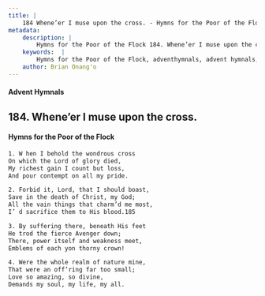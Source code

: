 ```yaml
---
title: |
    184 Whene’er I muse upon the cross. - Hymns for the Poor of the Flock
metadata:
    description: |
        Hymns for the Poor of the Flock 184. Whene’er I muse upon the cross.. W hen I behold the wondrous cross On which the Lord of glory died, My richest gain I count but loss, And pour contempt on all my pride. 
    keywords:  |
        Hymns for the Poor of the Flock, adventhymnals, advent hymnals, Whene’er I muse upon the cross., W hen I behold the wondrous cross, 
    author: Brian Onang'o
---
```


#### Advent Hymnals
## 184. Whene’er I muse upon the cross.
####  Hymns for the Poor of the Flock

```txt
1. W hen I behold the wondrous cross
On which the Lord of glory died,
My richest gain I count but loss,
And pour contempt on all my pride.

2. Forbid it, Lord, that I should boast,
Save in the death of Christ, my God;
All the vain things that charm’d me most, 
I’ d sacrifice them to His blood.185

3. By suffering there, beneath His feet
He trod the fierce Avenger down; 
There, power itself and weakness meet, 
Emblems of each yon thorny crown!

4. Were the whole realm of nature mine,
That were an off’ring far too small; 
Love so amazing, so divine,
Demands my soul, my life, my all.
```